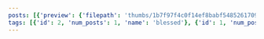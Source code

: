 ```yaml
---
posts: [{'preview': {'filepath': 'thumbs/1b7f97f4c0f14ef8babf548526170938.jpg'}, 'id': 1}, {'preview': {'filepath': 'thumbs/01a325799bf043f5a1c3c68e255dc7ff.jpg'}, 'id': 9}, {'preview': {'filepath': 'thumbs/53aab65090be4a2c84d95cdb9eb3c23c.jpg'}, 'id': 10}, {'preview': {'filepath': 'thumbs/b92aa280f72541589cc278c72bf9bbb9.png'}, 'id': 11}, {'preview': {'filepath': 'thumbs/53934f4360e4464d93d526982ecb4e62.jpg'}, 'id': 12}, {'preview': {'filepath': 'thumbs/e815a40dfcbc40ba95363cdfe3700c3d.png'}, 'id': 13}, {'preview': {'filepath': 'thumbs/50af56f7c7304969a04796b2dacb9f91.jpg'}, 'id': 14}, {'preview': {'filepath': 'thumbs/75fc15f416d145c581f5b8c57971baa7.jpg'}, 'id': 15}, {'preview': {'filepath': 'thumbs/c94011bb91ed4de39ea83a50279408d4.jpg'}, 'id': 16}, {'preview': {'filepath': 'thumbs/4934510c1a8e4fccb5ead22113f6670f.gif'}, 'id': 27}, {'preview': {'filepath': 'thumbs/fef5abc714c44bf192b0c2f7253b540b.jpg'}, 'id': 28}, {'preview': {'filepath': 'thumbs/d30e804c42b740539bbc7019307548ee.jpg'}, 'id': 29}, {'preview': {'filepath': 'thumbs/5d05948f0e734efa9232ce9681bce629.png'}, 'id': 30}, {'preview': {'filepath': 'thumbs/5bc080e6069f4e73a79a822e2b6dbcf1.png'}, 'id': 31}, {'preview': {'filepath': 'thumbs/64f1f0fe897746e39b58c5474e4258fc.png'}, 'id': 32}, {'preview': {'filepath': 'thumbs/6e86906f463445dea21fb5f8300f0c57.jpg'}, 'id': 33}, {'preview': {'filepath': 'thumbs/83bac6afa531464e8a320fea3ef6456c.jpg'}, 'id': 34}, {'preview': {'filepath': 'thumbs/e8d4d3baf7bb403289dce0c0b47ba8b2.png'}, 'id': 35}, {'preview': {'filepath': 'thumbs/36d32ce04cbb4c8a9f44a9fa691900b8.png'}, 'id': 36}, {'preview': {'filepath': 'thumbs/9922ea4c641349bdb56fc61b2699095b.jpg'}, 'id': 37}, {'preview': {'filepath': 'thumbs/81d97bd05352440ba4988db7eae0fd6a.gif'}, 'id': 38}, {'preview': {'filepath': 'thumbs/fdcf97247453450c9bc34378bf846326.gif'}, 'id': 39}, {'preview': {'filepath': 'thumbs/1bcffd0f7175432181f85da34ea643a2.jpg'}, 'id': 40}, {'preview': {'filepath': 'thumbs/7054decfcfcc4db3a2c3ddd54200ad99.png'}, 'id': 41}, {'preview': {'filepath': 'thumbs/d81f961756f8463baf75f56d17e7ea93.jpg'}, 'id': 42}, {'preview': {'filepath': 'thumbs/7d8a604a8bb442c48044600c2643ff63.jpg'}, 'id': 43}, {'preview': {'filepath': 'thumbs/cec5916cf1064c0e82e340807733333a.jpg'}, 'id': 44}, {'preview': {'filepath': 'thumbs/490529afea904ddb94a3dcd233f00b1f.jpg'}, 'id': 45}, {'preview': {'filepath': 'thumbs/364828973db54bd29ba11f149c06ae2f.png'}, 'id': 46}, {'preview': {'filepath': 'thumbs/3bab4b090af945c0867eeb0d225416c6.gif'}, 'id': 64}, {'preview': {'filepath': 'thumbs/ffb4b0c85aae41b68aa15396a1c75ef5.jpg'}, 'id': 65}, {'preview': {'filepath': 'thumbs/daba49f01fd34c04a4fadd850c8fa602.gif'}, 'id': 66}, {'preview': {'filepath': 'thumbs/36033472a3344a41b1cd65443b86a211.jpg'}, 'id': 94}]
tags: [{'id': 2, 'num_posts': 1, 'name': 'blessed'}, {'id': 1, 'num_posts': 96, 'name': 'benwa'}, {'id': 17, 'num_posts': 1, 'name': 'gotta go benwa'}, {'id': 18, 'num_posts': 4, 'name': 'banana'}, {'id': 19, 'num_posts': 1, 'name': 'sugoi'}, {'id': 3, 'num_posts': 2, 'name': 'knees'}, {'id': 46, 'num_posts': 1, 'name': 'glorious'}, {'id': 47, 'num_posts': 1, 'name': 'ntr'}, {'id': 24, 'num_posts': 3, 'name': 'very cartoon'}, {'id': 48, 'num_posts': 1, 'name': 'howdy yall'}, {'id': 49, 'num_posts': 1, 'name': 'hammer'}, {'id': 91, 'num_posts': 1, 'name': 'great'}, {'id': 92, 'num_posts': 1, 'name': 'top'}, {'id': 93, 'num_posts': 1, 'name': 'tragic'}, {'id': 137, 'num_posts': 1, 'name': 'kiss'}, {'id': 138, 'num_posts': 1, 'name': 'lizard'}]
---
```

    